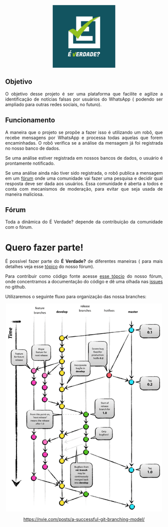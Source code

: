 <div align=center><img src="./Docs/Images/logo.jpeg" width="200"/>
</div>

<div align=justify>

## Objetivo
O objetivo desse projeto é ser uma plataforma que facilite e agilize a identificação de notícias falsas por usuários do WhatsApp ( podendo ser ampliado para outras redes sociais, no futuro).

## Funcionamento
A maneira que o projeto se propõe a fazer isso é utilizando um robô, que recebe mensagens por WhatsApp e processa todas aquelas que forem encaminhadas. O robô verifica se a análise da mensagem já foi registrada no nosso banco de dados.

Se uma análise estiver registrada em nossos bancos de dados, o usuário é prontamente notificado.

Se uma análise ainda não tiver sido registrada, o robô publica a mensagem em um [fórum](forum.everdade.com.br) onde uma comunidade vai fazer uma pesquisa e decidir qual resposta deve ser dada aos usuários. Essa comunidade é aberta a todos e conta com mecanismos de moderação, para evitar que seja usada de maneira maliciosa.

## Fórum
Toda a dinâmica do É Verdade? depende da contribuição da comunidade com o fórum.


# Quero fazer parte!

É possível fazer parte do **É Verdade?** de diferentes maneiras ( para mais detalhes veja esse [tópico](forum.everdade.com.br/t/186) do nosso fórum).

Para contribuir como código fonte acesse [esse tópcio](forum.everdade.com.br/t/446) do nosso fórum, onde concentramos a documentação do código e dê uma olhada nas [issues](./issues) no github.

Utilizaremos o seguinte fluxo para organização das nossa branches:

<div align=center><img src="./Docs/Images/gitflow.png" width="500"/>

https://nvie.com/posts/a-successful-git-branching-model/
</div>

</div>
